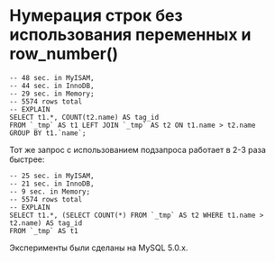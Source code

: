 # Нумерация строк без использования переменных и row_number()

```
-- 48 sec. in MyISAM,
-- 44 sec. in InnoDB,
-- 29 sec. in Memory;
-- 5574 rows total
-- EXPLAIN
SELECT t1.*, COUNT(t2.name) AS tag_id
FROM `_tmp` AS t1 LEFT JOIN `_tmp` AS t2 ON t1.name > t2.name
GROUP BY t1.`name`;
```

Тот же запрос с использованием подзапроса работает в 2-3 раза быстрее:
```
-- 25 sec. in MyISAM,
-- 21 sec. in InnoDB,
-- 9 sec. in Memory;
-- 5574 rows total
-- EXPLAIN
SELECT t1.*, (SELECT COUNT(*) FROM `_tmp` AS t2 WHERE t1.name > t2.name) AS tag_id
FROM `_tmp` AS t1
```
Эксперименты были сделаны на MySQL 5.0.x.
